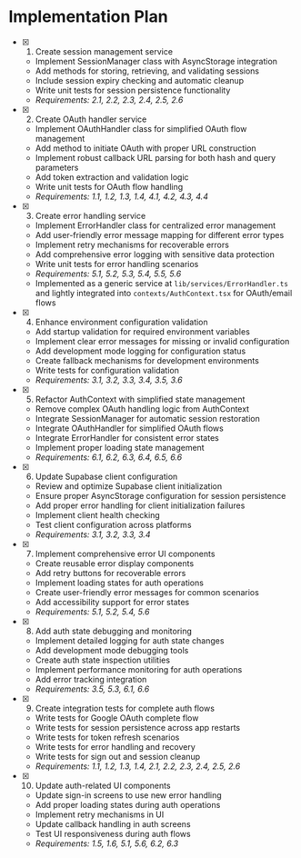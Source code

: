# Implementation Plan

- [x] 1. Create session management service
  - Implement SessionManager class with AsyncStorage integration
  - Add methods for storing, retrieving, and validating sessions
  - Include session expiry checking and automatic cleanup
  - Write unit tests for session persistence functionality
  - _Requirements: 2.1, 2.2, 2.3, 2.4, 2.5, 2.6_

- [x] 2. Create OAuth handler service
  - Implement OAuthHandler class for simplified OAuth flow management
  - Add method to initiate OAuth with proper URL construction
  - Implement robust callback URL parsing for both hash and query parameters
  - Add token extraction and validation logic
  - Write unit tests for OAuth flow handling
  - _Requirements: 1.1, 1.2, 1.3, 1.4, 4.1, 4.2, 4.3, 4.4_

- [x] 3. Create error handling service
  - Implement ErrorHandler class for centralized error management
  - Add user-friendly error message mapping for different error types
  - Implement retry mechanisms for recoverable errors
  - Add comprehensive error logging with sensitive data protection
  - Write unit tests for error handling scenarios
  - _Requirements: 5.1, 5.2, 5.3, 5.4, 5.5, 5.6_
  - Implemented as a generic service at `lib/services/ErrorHandler.ts` and lightly integrated into `contexts/AuthContext.tsx` for OAuth/email flows

- [x] 4. Enhance environment configuration validation
  - Add startup validation for required environment variables
  - Implement clear error messages for missing or invalid configuration
  - Add development mode logging for configuration status
  - Create fallback mechanisms for development environments
  - Write tests for configuration validation
  - _Requirements: 3.1, 3.2, 3.3, 3.4, 3.5, 3.6_

- [x] 5. Refactor AuthContext with simplified state management
  - Remove complex OAuth handling logic from AuthContext
  - Integrate SessionManager for automatic session restoration
  - Integrate OAuthHandler for simplified OAuth flows
  - Integrate ErrorHandler for consistent error states
  - Implement proper loading state management
  - _Requirements: 6.1, 6.2, 6.3, 6.4, 6.5, 6.6_

- [x] 6. Update Supabase client configuration
  - Review and optimize Supabase client initialization
  - Ensure proper AsyncStorage configuration for session persistence
  - Add proper error handling for client initialization failures
  - Implement client health checking
  - Test client configuration across platforms
  - _Requirements: 3.1, 3.2, 3.3, 3.4_

- [x] 7. Implement comprehensive error UI components
  - Create reusable error display components
  - Add retry buttons for recoverable errors
  - Implement loading states for auth operations
  - Create user-friendly error messages for common scenarios
  - Add accessibility support for error states
  - _Requirements: 5.1, 5.2, 5.4, 5.6_

- [x] 8. Add auth state debugging and monitoring
  - Implement detailed logging for auth state changes
  - Add development mode debugging tools
  - Create auth state inspection utilities
  - Implement performance monitoring for auth operations
  - Add error tracking integration
  - _Requirements: 3.5, 5.3, 6.1, 6.6_

- [x] 9. Create integration tests for complete auth flows
  - Write tests for Google OAuth complete flow
  - Write tests for session persistence across app restarts
  - Write tests for token refresh scenarios
  - Write tests for error handling and recovery
  - Write tests for sign out and session cleanup
  - _Requirements: 1.1, 1.2, 1.3, 1.4, 2.1, 2.2, 2.3, 2.4, 2.5, 2.6_

- [x] 10. Update auth-related UI components
  - Update sign-in screens to use new error handling
  - Add proper loading states during auth operations
  - Implement retry mechanisms in UI
  - Update callback handling in auth screens
  - Test UI responsiveness during auth flows
  - _Requirements: 1.5, 1.6, 5.1, 5.6, 6.2, 6.3_
